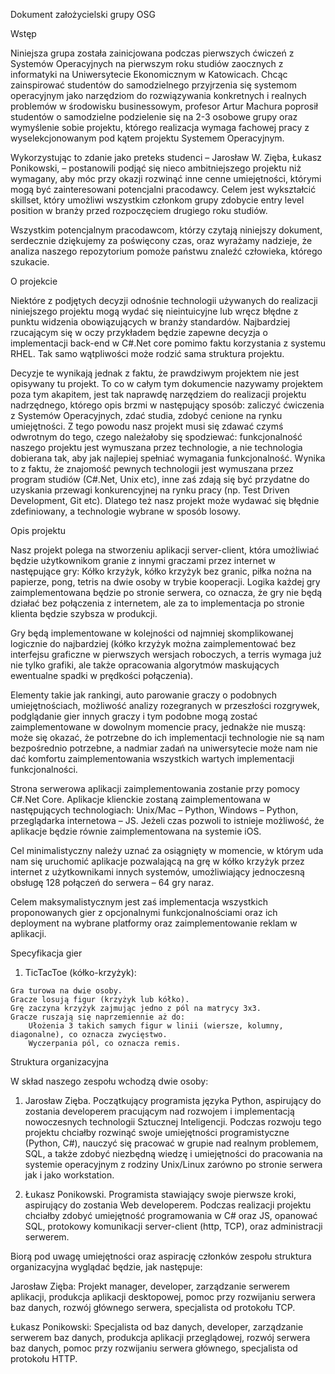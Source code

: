 Dokument założycielski grupy OSG

Wstęp

Niniejsza grupa została zainicjowana podczas pierwszych ćwiczeń z Systemów Operacyjnych na pierwszym roku studiów zaocznych z informatyki na Uniwersytecie Ekonomicznym w Katowicach. Chcąc zainspirować studentów do samodzielnego przyjrzenia się systemom operacyjnym jako narzędziom do rozwiązywania konkretnych i realnych problemów w środowisku businessowym, profesor Artur Machura poprosił studentów o samodzielne podzielenie się na 2-3 osobowe grupy oraz wymyślenie sobie projektu, którego realizacja wymaga fachowej pracy z wyselekcjonowanym pod kątem projektu Systemem Operacyjnym.

Wykorzystując to zdanie jako preteks studenci – Jarosław W. Zięba, Łukasz Ponikowski, – postanowili podjąć się nieco ambitniejszego projektu niż wymagany, aby móc przy okazji rozwinąć inne cenne umiejętności, którymi mogą być zainteresowani potencjalni pracodawcy. Celem jest wykształcić skillset, który umożliwi wszystkim członkom grupy zdobycie entry level position w branży przed rozpoczęciem drugiego roku studiów.

Wszystkim potencjalnym pracodawcom, którzy czytają niniejszy dokument, serdecznie dziękujemy za poświęcony czas, oraz wyrażamy nadzieje, że analiza naszego repozytorium pomoże państwu znaleźć człowieka, którego szukacie.


O projekcie

Niektóre z podjętych decyzji odnośnie technologii używanych do realizacji niniejszego projektu mogą wydać się nieintuicyjne lub wręcz błędne z punktu widzenia obowiązujących w branży standardów. Najbardziej rzucającym się w oczy przykładem będzie zapewne decyzja o implementacji back-end w C#.Net core pomimo faktu korzystania z systemu RHEL. Tak samo wątpliwości może rodzić sama struktura projektu.

Decyzje te wynikają jednak z faktu, że prawdziwym projektem nie jest opisywany tu projekt. To co w całym tym dokumencie nazywamy projektem poza tym akapitem, jest tak naprawdę narzędziem do realizacji projektu nadrzędnego, którego opis brzmi w następujący sposób: zaliczyć ćwiczenia z Systemów Operacyjnych, zdać studia, zdobyć cenione na rynku umiejętności. Z tego powodu nasz projekt musi się zdawać czymś odwrotnym do tego, czego należałoby się spodziewać: funkcjonalność naszego projektu jest wymuszana przez technologie, a nie technologia dobierana tak, aby jak najlepiej spełniać wymagania funkcjonalność. Wynika to z faktu, że znajomość pewnych technologii jest wymuszana przez program studiów (C#.Net, Unix etc), inne zaś zdają się być przydatne do uzyskania przewagi konkurencyjnej na rynku pracy (np. Test Driven Development, Git etc). Dlatego też nasz projekt może wydawać się błędnie zdefiniowany, a technologie wybrane w sposób losowy. 


Opis projektu

Nasz projekt polega na stworzeniu aplikacji server-client, która umożliwiać będzie użytkownikom granie z innymi graczami przez internet w następujące gry: Kółko krzyżyk, kółko krzyżyk bez granic, piłka nożna na papierze, pong, tetris na dwie osoby w trybie kooperacji. Logika każdej gry zaimplementowana będzie po stronie serwera, co oznacza, że gry nie będą działać bez połączenia z internetem, ale za to implementacja po stronie klienta będzie szybsza w produkcji. 

Gry będą implementowane w kolejności od najmniej skomplikowanej logicznie do najbardziej (kółko krzyżyk można zaimplementować bez interfejsu graficzne w pierwszych wersjach roboczych, a terris wymaga już nie tylko grafiki, ale także opracowania algorytmów maskujących ewentualne spadki w prędkości połączenia). 

Elementy takie jak rankingi, auto parowanie graczy o podobnych umiejętnościach, możliwość analizy rozegranych w przeszłości rozgrywek, podglądanie gier innych graczy i tym podobne mogą zostać zaimplementowane w dowolnym momencie pracy, jednakże nie muszą: może się okazać, że potrzebne do ich implementacji technologie nie są nam bezpośrednio potrzebne, a nadmiar zadań  na uniwersytecie może nam nie dać komfortu zaimplementowania wszystkich wartych implementacji funkcjonalności.

Strona serwerowa aplikacji zaimplementowania zostanie przy pomocy C#.Net Core. Aplikacje klienckie zostaną zaimplementowana w następujących technologiach: Unix/Mac – Python, Windows – Python, przeglądarka internetowa – JS. Jeżeli czas pozwoli to istnieje możliwość, że aplikacje będzie równie zaimplementowana na systemie iOS.

Cel minimalistyczny należy uznać za osiągnięty w momencie, w którym uda nam się uruchomić aplikacje pozwalającą na grę w kółko krzyżyk przez internet z użytkownikami innych systemów, umożliwiający jednoczesną obsługę 128 połączeń do serwera – 64 gry naraz.  

Celem maksymalistycznym jest zaś implementacja wszystkich proponowanych gier z opcjonalnymi funkcjonalnościami oraz ich deployment na wybrane platformy oraz zaimplementowanie reklam w aplikacji.

Specyfikacja gier
  1. TicTacToe (kółko-krzyżyk):
  
  	Gra turowa na dwie osoby. 
  	Gracze losują figur (krzyżyk lub kółko).
	Grę zaczyna krzyżyk zajmując jedno z pól na matrycy 3x3.
  	Gracze ruszają się naprzemiennie aż do:
	  	Ułożenia 3 takich samych figur w linii (wiersze, kolumny, diagonalne), co oznacza zwycięstwo.
		Wyczerpania pól, co oznacza remis. 


Struktura organizacyjna

W skład naszego zespołu wchodzą dwie osoby:

1. Jarosław Zięba. Początkujący programista języka Python, aspirujący do zostania developerem pracującym nad rozwojem i implementacją nowoczesnych technologii Sztucznej Inteligencji. Podczas rozwoju tego projektu chciałby rozwinąć swoje umiejętności programistyczne (Python, C#), nauczyć się pracować w grupie nad realnym problemem, SQL, a także zdobyć niezbędną wiedzę i umiejętności do pracowania na systemie operacyjnym z rodziny Unix/Linux zarówno po stronie serwera jak i jako workstation.

2. Łukasz Ponikowski. Programista stawiający swoje pierwsze kroki, aspirujący do zostania Web developerem. Podczas realizacji projektu chciałby zdobyć umiejętność programowania w C# oraz JS, opanować SQL, protokowy komunikacji server-client (http, TCP), oraz administracji serwerem.

Biorą pod uwagę umiejętności oraz aspirację członków zespołu struktura organizacyjna wyglądać będzie, jak następuje:

Jarosław Zięba: Projekt manager, developer, zarządzanie serwerem aplikacji, produkcja aplikacji desktopowej, pomoc przy rozwijaniu serwera baz danych, rozwój głównego serwera, specjalista od protokołu TCP.

Łukasz Ponikowski: Specjalista od baz danych, developer, zarządzanie serwerem baz danych, produkcja aplikacji przeglądowej, rozwój serwera baz danych, pomoc przy rozwijaniu serwera głównego, specjalista od protokołu HTTP.
